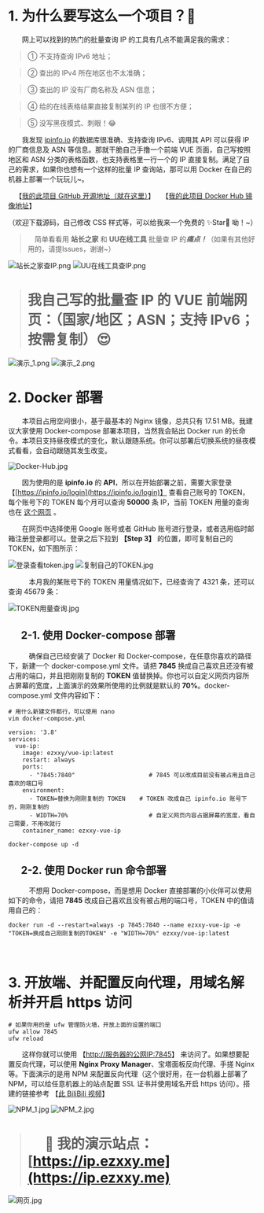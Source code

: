# 1. 为什么要写这么一个项目？🤔

&emsp;&emsp;网上可以找到的热门的批量查询 IP 的工具有几点不能满足我的需求：

> ① 不支持查询 IPv6 地址；

> ② 查出的 IPv4 所在地区也不太准确；

> ③ 查出的 IP 没有厂商名称及 ASN 信息；

> ④ 给的在线表格结果直接复制某列的 IP 也很不方便；

> ⑤ 没写黑夜模式、刺眼！😂

&emsp;&emsp;我发现 [ipinfo.io](https://ipinfo.io) 的数据库很准确、支持查询 IPv6、调用其 API 可以获得 IP 的厂商信息及 ASN 等信息。那就干脆自己手撸一个前端 VUE 页面，自己写按照地区和 ASN 分类的表格函数，也支持表格里一行一个的 IP 直接复制。满足了自己的需求，如果你也想有一个这样的批量 IP 查询站，那可以用 Docker 在自己的机器上部署一个玩玩儿~。

&emsp;【[我的此项目 GitHub 开源地址（就在这里）](https://github.com/EzXxY/VUE)】&emsp;【[我的此项目 Docker Hub 镜像地址](https://hub.docker.com/r/ezxxy/vue-ip/tags)】

（欢迎下载源码，自己修改 CSS 样式等，可以给我来一个免费的 ✨Star🌟 呦！~）

> &emsp;简单看看用 **站长之家** 和 **UU在线工具** 批量查 IP 的***痛点！***（如果有其他好用的，请提Issues，谢谢~）

![站长之家查IP.png](https://ezxxy.github.io/img/04-批量查询IP地区/站长之家查IP.png)
![UU在线工具查IP.png](https://ezxxy.github.io/img/04-批量查询IP地区/UU在线工具查IP.png)

> # 我自己写的批量查 IP 的 VUE 前端网页：（国家/地区；ASN；支持 IPv6；按需复制）😍

![演示_1.png](https://ezxxy.github.io/img/04-批量查询IP地区/演示_1.png)
![演示_2.png](https://ezxxy.github.io/img/04-批量查询IP地区/演示_2.png)


# 2. Docker 部署

&emsp;&emsp;本项目占用空间很小，基于最基本的 Nginx 镜像，总共只有 17.51 MB。我建议大家使用 Docker-compose 部署本项目，当然我会贴出 Docker run 的长命令。本项目支持昼夜模式的变化，默认跟随系统。你可以部署后切换系统的昼夜模式看看，会自动跟随其发生改变。

![Docker-Hub.jpg](https://ezxxy.github.io/img/04-批量查询IP地区/Docker-Hub.jpg)

&emsp;&emsp;因为使用的是 **ipinfo.io** 的 **API**，所以在开始部署之前，需要大家登录 【[https://ipinfo.io/login](https://ipinfo.io/login)】 查看自己账号的 TOKEN，每个账号下的 TOKEN 每个月可以查询 **50000** 条 IP，当前 TOKEN 用量的查询也在 [这个网页](https://ipinfo.io/login) 。

&emsp;&emsp;在网页中选择使用 Google 账号或者 GitHub 账号进行登录，或者选用临时邮箱注册登录都可以。登录之后下拉到 **【Step 3】** 的位置，即可复制自己的 TOKEN，如下图所示：

![登录查看token.jpg](https://ezxxy.github.io/img/04-批量查询IP地区/登录查看token.jpg)
![复制自己的TOKEN.jpg](https://ezxxy.github.io/img/04-批量查询IP地区/复制自己的TOKEN.jpg)

&emsp;&emsp;&emsp;本月我的某账号下的 TOKEN 用量情况如下，已经查询了 4321 条，还可以查询 45679 条：

![TOKEN用量查询.jpg](https://ezxxy.github.io/img/04-批量查询IP地区/TOKEN用量查询.jpg)

## &emsp; 2-1. 使用 Docker-compose 部署

&emsp;&emsp;&emsp;确保自己已经安装了 Docker 和 Docker-compose，在任意你喜欢的路径下，新建一个 docker-compose.yml 文件。请把 **7845** 换成自己喜欢且还没有被占用的端口，并且把刚刚复制的 **TOKEN** 值替换掉。你也可以自定义网页内容所占屏幕的宽度，上面演示的效果所使用的比例就是默认的 **70%**。docker-compose.yml 文件内容如下：

```
# 用什么新建文件都行，可以使用 nano
vim docker-compose.yml
```

```
version: '3.8'
services:
  vue-ip:
    image: ezxxy/vue-ip:latest
    restart: always
    ports:
      - "7845:7840"                 	# 7845 可以改成目前没有被占用且自己喜欢的端口号
    environment:
      - TOKEN=替换为刚刚复制的 TOKEN    # TOKEN 改成自己 ipinfo.io 账号下的，刚刚复制的
      - WIDTH=70%                       # 自定义网页内容占据屏幕的宽度，看自己需要，不用改就行
    container_name: ezxxy-vue-ip
```
```
docker-compose up -d
```

## &emsp; 2-2. 使用 Docker run 命令部署

&emsp;&emsp;&emsp;不想用 Docker-compose，而是想用 Docker 直接部署的小伙伴可以使用如下的命令，请把 **7845** 改成自己喜欢且没有被占用的端口号，TOKEN 中的值请用自己的：


```
docker run -d --restart=always -p 7845:7840 --name ezxxy-vue-ip -e "TOKEN=换成自己刚刚复制的TOKEN" -e "WIDTH=70%" ezxxy/vue-ip:latest
```
&emsp;

# 3. 开放端、并配置反向代理，用域名解析并开启 https 访问


```
# 如果你用的是 ufw 管理防火墙，开放上面的设置的端口
ufw allow 7845
ufw reload
```

&emsp;&emsp;这样你就可以使用 【[http://服务器的公网IP:7845](http://服务器的公网IP:7845)】 来访问了。如果想要配置反向代理，可以使用 **Nginx Proxy Manager**、宝塔面板反向代理、手搓 Nginx 等。下面演示的是用 NPM 来配置反向代理（这个很好用，在一台机器上部署了 NPM，可以给任意机器上的站点配置 SSL 证书并使用域名开启 https 访问）。搭建的链接参考 【[此 BiliBili 视频](https://www.bilibili.com/video/BV1Gg411w7kQ)】


![NPM_1.jpg](https://ezxxy.github.io/img/04-批量查询IP地区/NPM_1.jpg)
![NPM_2.jpg](https://ezxxy.github.io/img/04-批量查询IP地区/NPM_2.jpg)

> # &emsp; 🥰 我的演示站点：[https://ip.ezxxy.me](https://ip.ezxxy.me)

![网页.jpg](https://ezxxy.github.io/img/04-批量查询IP地区/网页.jpg)


